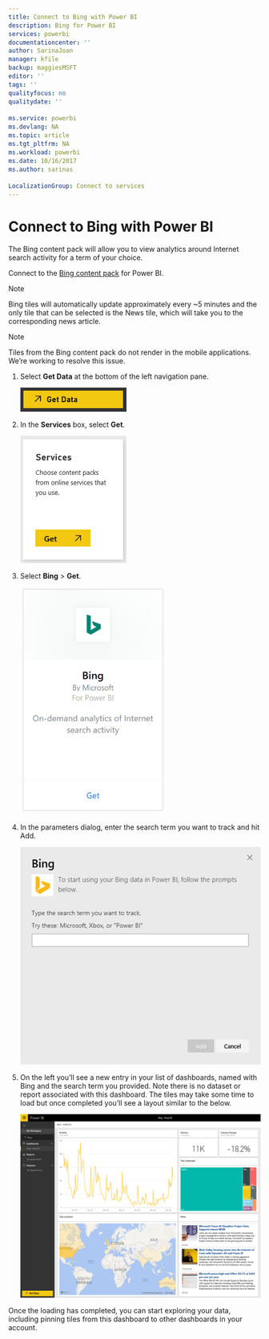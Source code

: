 ```yaml
---
title: Connect to Bing with Power BI
description: Bing for Power BI
services: powerbi
documentationcenter: ''
author: SarinaJoan
manager: kfile
backup: maggiesMSFT
editor: ''
tags: ''
qualityfocus: no
qualitydate: ''

ms.service: powerbi
ms.devlang: NA
ms.topic: article
ms.tgt_pltfrm: NA
ms.workload: powerbi
ms.date: 10/16/2017
ms.author: sarinas

LocalizationGroup: Connect to services
---
```

# Connect to Bing with Power BI
The Bing content pack will allow you to view analytics around Internet search activity for a term of your choice.

Connect to the [Bing content pack](https://app.powerbi.com/groups/me/getdata/services/bing) for Power BI.

>[!NOTE]
>Bing tiles will automatically update approximately every ~5 minutes and the only tile that can be selected is the News tile, which will take you to the corresponding news article. 

>[!NOTE]
>Tiles from the Bing content pack do not render in the mobile applications. We’re working to resolve this issue.

1. Select **Get Data** at the bottom of the left navigation pane.
   
    ![](media/service-connect-to-bing/getdata.png)
2. In the **Services** box, select **Get**.
   
    ![](media/service-connect-to-bing/services.png)
3. Select **Bing** > **Get**.
   
    ![](media/service-connect-to-bing/bing.png)
4. In the parameters dialog, enter the search term you want to track and hit Add.
   
    ![](media/service-connect-to-bing/params.png)    
5. On the left you’ll see a new entry in your list of dashboards, named with Bing and the search term you provided. Note there is no dataset or report associated with this dashboard. The tiles may take some time to load but once completed you’ll see a layout similar to the below.
   
    ![](media/service-connect-to-bing/dashboard.png)

Once the loading has completed, you can start exploring your data, including pinning tiles from this dashboard to other dashboards in your account.

